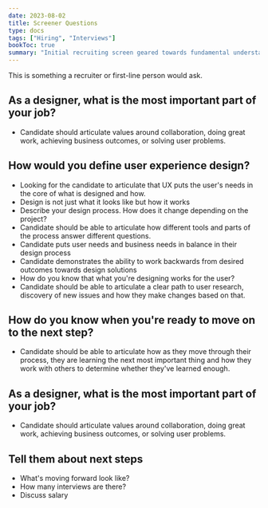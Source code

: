 ```yaml
---
date: 2023-08-02
title: Screener Questions
type: docs
tags: ["Hiring", "Interviews"]
bookToc: true
summary: "Initial recruiting screen geared towards fundamental understanding of design processes and collaboration."
---
```

This is something a recruiter or first-line person would ask.

## As a designer, what is the most important part of your job?
- Candidate should articulate values around collaboration, doing great work, achieving business outcomes, or solving user problems.

## How would you define user experience design?
- Looking for the candidate to articulate that UX puts the user's needs in the core of what is designed and how.
- Design is not just what it looks like but how it works
- Describe your design process. How does it change depending on the project?
- Candidate should be able to articulate how different tools and parts of the process answer different questions. 
- Candidate puts user needs and business needs in balance in their design process
- Candidate demonstrates the ability to work backwards from desired outcomes towards design solutions
- How do you know that what you're designing works for the user?
- Candidate should be able to articulate a clear path to user research, discovery of new issues and how they make changes based on that.

## How do you know when you're ready to move on to the next step?
- Candidate should be able to articulate how as they move through their process, they are learning the next most important thing and how they work with others to determine whether they've learned enough.

## As a designer, what is the most important part of your job?
- Candidate should articulate values around collaboration, doing great work, achieving business outcomes, or solving user problems.


## Tell them about next steps
- What's moving forward look like?
- How many interviews are there?
- Discuss salary